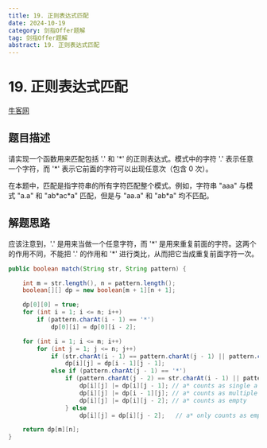 ```yaml
---
title: 19. 正则表达式匹配
date: 2024-10-19
category: 剑指Offer题解
tag: 剑指Offer题解
abstract: 19. 正则表达式匹配
---
```


# 19. 正则表达式匹配

[牛客网](https://www.nowcoder.com/practice/28970c15befb4ff3a264189087b99ad4?tpId=13&tqId=11205&tab=answerKey&from=cyc_github)

## 题目描述

请实现一个函数用来匹配包括 '.' 和 '\*' 的正则表达式。模式中的字符 '.' 表示任意一个字符，而 '\*' 表示它前面的字符可以出现任意次（包含 0 次）。

在本题中，匹配是指字符串的所有字符匹配整个模式。例如，字符串 "aaa" 与模式 "a.a" 和 "ab\*ac\*a" 匹配，但是与 "aa.a" 和 "ab\*a" 均不匹配。

## 解题思路

应该注意到，'.' 是用来当做一个任意字符，而 '\*' 是用来重复前面的字符。这两个的作用不同，不能把 '.' 的作用和 '\*' 进行类比，从而把它当成重复前面字符一次。

```java
public boolean match(String str, String pattern) {

    int m = str.length(), n = pattern.length();
    boolean[][] dp = new boolean[m + 1][n + 1];

    dp[0][0] = true;
    for (int i = 1; i <= n; i++)
        if (pattern.charAt(i - 1) == '*')
            dp[0][i] = dp[0][i - 2];

    for (int i = 1; i <= m; i++)
        for (int j = 1; j <= n; j++)
            if (str.charAt(i - 1) == pattern.charAt(j - 1) || pattern.charAt(j - 1) == '.')
                dp[i][j] = dp[i - 1][j - 1];
            else if (pattern.charAt(j - 1) == '*')
                if (pattern.charAt(j - 2) == str.charAt(i - 1) || pattern.charAt(j - 2) == '.') {
                    dp[i][j] |= dp[i][j - 1]; // a* counts as single a
                    dp[i][j] |= dp[i - 1][j]; // a* counts as multiple a
                    dp[i][j] |= dp[i][j - 2]; // a* counts as empty
                } else
                    dp[i][j] = dp[i][j - 2];   // a* only counts as empty

    return dp[m][n];
}
```
